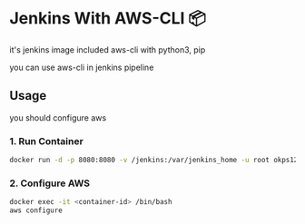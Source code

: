 # Jenkins With AWS-CLI 📦

it's jenkins image included aws-cli with python3, pip

you can use aws-cli in jenkins pipeline

## Usage

you should configure aws

### 1. Run Container

```bash
docker run -d -p 8080:8080 -v /jenkins:/var/jenkins_home -u root okps123/jenkins-with-aws-cli:latest
```

### 2. Configure AWS

```bash
docker exec -it <container-id> /bin/bash
aws configure
```
